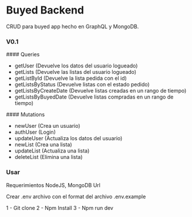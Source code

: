# Buyed Backend
CRUD para buyed app hecho en GraphQL y MongoDB.

### V0.1

#### Queries

- getUser (Devuelve los datos del usuario logueado)
- getLists (Devuelve las listas del usuario logueado)
- getListById (Devuelve la lista pedida con el id)
- getListsByStatus (Devuelve listas con el estado pedido)
- getListsByCreateDate (Devuelve listas creadas en un rango de tiempo)
- getListsByBuyedDate (Devuelve listas compradas en un rango de tiempo)

#### Mutations

- newUser (Crea un usuario)
- authUser (Login)
- updateUser (Actualiza los datos del usuario)
- newList (Crea una lista)
- updateList (Actualiza una lista)
- deleteList (Elimina una lista)
      
### Usar 

Requerimientos NodeJS, MongoDB Url

Crear .env archivo con el format del archivo .env.example

1 - Git clone
2 - Npm Install
3 - Npm run dev

